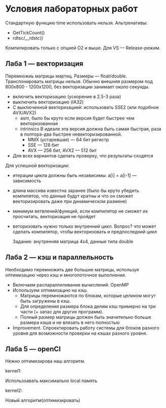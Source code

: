 # Условия лабораторных работ

Стандартную функцию time использовать нельзя. Альтренативы:

* GetTickCount()
* rdtsc/__rdstc()

Компилировать только с опцией O2 и выше. Для VS — Release-режим.

## Лаба 1 — векторизация

Перемножиь матрицы мартиц. Размеры — float/double. Транспонировать матрицы нельзя. Обычно внешняя размером под 800х800 - 1200х1200, без векторизации занимает около секунды. 
* включить векторизацию (ускорение в 2.5-3 раза)
* выключить векторизацию (IA32)
* С выключенной векторизацией: использовать SSE2 (или подобное AVX/AVX2)
    - asm, было бы круто если версия будет быстрее чем векторизованная
    - intrinsics
      В идеале эта версия должна быть самая быстрая, раза в полтора-два быстрее невекторизированной. 
      - MMX (устаревшая) — 64 бит регистр
      - SSE — 128 бит
      - AVX — 256 бит, AVX2 — 512 бит
* Для всех вариантов сделать проверку, что результаты сходятся

Для успешной векторизации:

* итерации цикла должны быть независимы: a[i] = a[i-1] — зависимость

* длина массива известна заранее (было бы круто убедить компилятор, что данные будут кратны и что он сможет векторизировать даже при динамическом размене)

* минимум ветвлений/функций, если компилятор не сможет их просчитать, векторизация не пройдет

* веторизовать нужно только внутренний цикл. Вопрос? что может сделать компилятор, чтобы векторизовать и предпоследний цикл

  Задание: внутренняя матрица 4х4, данные типа double

## Лаба 2 — кэш и параллельность

Необходимо перемножить две большие матрицы, используя оптимизацию через кэш и многопоточное выполнение. 

* Включаем распараллеливание вычислений. OpenMP
* Используем оптимизацию на кэш. 
  * Матрицы перемножаются по блокам, которые целиком могут быть загружены в кэш. 
  * Для определения размера блока делим кэш примерно на три части (+ запас для других программ). 
  * Полный размер матрицы должен быть значительно больше размера кэша и не влезать в него полностью
* Improvement. Спроектировать работу системы для блоков разного уровня для возможности проверки на кэшах разного уровня. 



## Лаба 5 — openCl 

Нежно оптимизирова наш алгоритм. 

kernel1: 

Использоавать максимально local память

kernel2:

Новый алгоритм(оптимизировать)